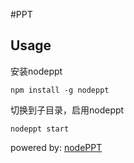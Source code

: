 #PPT

## Usage

安装nodeppt

    npm install -g nodeppt

切换到子目录，启用nodeppt

    nodeppt start

powered by: [nodePPT](https://github.com/ksky521/nodePPT)